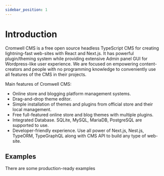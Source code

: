 ```yaml
---
sidebar_position: 1
---
```


# Introduction

Cromwell CMS is a free open source headless TypeScript CMS for creating lightning-fast web-sites with React and Next.js. It has powerful plugin/theming system while providing extensive Admin panel GUI for Wordpress-like user experience. 
We are focused on empowering content-creators and people with no programming knowledge to conveniently use all features of the CMS in their projects.

Main features of Cromwell CMS:
- Online store and blogging platform management systems.
- Drag-and-drop theme editor.
- Simple installation of themes and plugins from official store and their local management.
- Free full-featured online store and blog themes with multiple plugins.
- Integrated Database. SQLite, MySQL, MariaDB, PostgreSQL are supported to use.
- Developer-friendly experience. Use all power of Next.js, Nest.js, TypeORM, TypeGraphQL along with CMS API to build any type of web-site.  

## Examples

There are some production-ready examples


